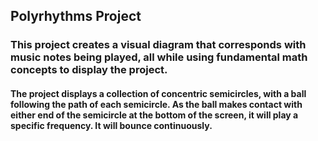 ## Polyrhythms Project
### This project creates a visual diagram that corresponds with music notes being played, all while using fundamental math concepts to display the project.
#### The project displays a collection of concentric semicircles, with a ball following the path of each semicircle. As the ball makes contact with either end of the semicircle at the bottom of the screen, it will play a specific frequency. It will bounce continuously.
